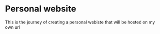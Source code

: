 # Personal website

This is the journey of creating a personal webiste that will be hosted on my own url
